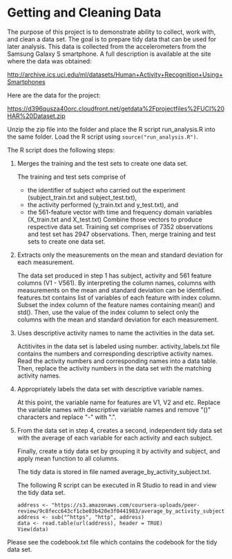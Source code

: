 # Getting and Cleaning Data


The purpose of this project is to demonstrate ability to collect, work with, and clean a data set. The goal is to prepare tidy data that can be used for later analysis. This data is collected from the accelerometers from the Samsung Galaxy S smartphone. A full description is available at the site where the data was obtained:
 
http://archive.ics.uci.edu/ml/datasets/Human+Activity+Recognition+Using+Smartphones

Here are the data for the project:

https://d396qusza40orc.cloudfront.net/getdata%2Fprojectfiles%2FUCI%20HAR%20Dataset.zip


Unzip the zip file into the folder and place the R script run_analysis.R into the same folder. Load the R script using ```source("run_analysis.R")```.


The R script does the following steps:

1. Merges the training and the test sets to create one data set.

	The training and test sets comprise of 
	- the identifier of subject who carried out the experiment (subject_train.txt and subject_test.txt), 
	- the activity performed (y_train.txt and y_test.txt), and
	- the 561-feature vector with time and frequency domain variables (X_train.txt and X_test.txt)
	Combine those vectors to produce respective data set. Training set comprises of 7352 observations and test set has 2947 observations. Then, merge training and test sets to create one data set.

2. Extracts only the measurements on the mean and standard deviation for each measurement.

	The data set produced in step 1 has subject, activity and 561 feature columns (V1 - V561). By interpreting the column names, columns with measurements on the mean and standard deviation can be identified. features.txt contains list of variables of each feature with index column. Subset the index column of the feature names containing mean() and std(). Then, use the value of the index column to select only the columns with the mean and standard deviation for each measurement.  


3. Uses descriptive activity names to name the activities in the data set.

	Actitivites in the data set is labeled using number. activity_labels.txt file contains the numbers and corresponding descriptive activity names. Read the activity numbers and corresponding names into a data table. Then, replace the activity numbers in the data set with the matching activity names. 


4. Appropriately labels the data set with descriptive variable names.

	At this point, the variable name for features are V1, V2 and etc. Replace the variable names with descriptive variable names and remove "()" characters and replace "-" with ".".

5. From the data set in step 4, creates a second, independent tidy data set with the average of each variable for each activity and each subject.

	Finally, create a tidy data set by grouping it by activity and subject, and apply mean function to all columns. 


	The tidy data is stored in file named average_by_activity_subject.txt. 


	The following R script can be executed in R Studio to read in and view the tidy data set. 
 
	```
	address <- "https://s3.amazonaws.com/coursera-uploads/peer-review/9c8fecc643cf1cbe03b420e3f0441983/average_by_activity_subject.txt"
	address <- sub("^https", "http", address)
	data <- read.table(url(address), header = TRUE) 
	View(data)
	```

Please see the codebook.txt file which contains the codebook for the tidy data set.





